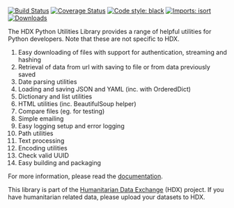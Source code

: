 [![Build Status](https://github.com/OCHA-DAP/hdx-python-utilities/actions/workflows/run-python-tests.yaml/badge.svg)](https://github.com/OCHA-DAP/hdx-python-utilities/actions/workflows/run-python-tests.yaml)
[![Coverage Status](https://coveralls.io/repos/github/OCHA-DAP/hdx-python-utilities/badge.svg?branch=main&ts=1)](https://coveralls.io/github/OCHA-DAP/hdx-python-utilities?branch=main)
[![Code style: black](https://img.shields.io/badge/code%20style-black-000000.svg)](https://github.com/psf/black)
[![Imports: isort](https://img.shields.io/badge/%20imports-isort-%231674b1?style=flat&labelColor=ef8336)](https://pycqa.github.io/isort/)
[![Downloads](https://img.shields.io/pypi/dm/hdx-python-utilities.svg)](https://pypistats.org/packages/hdx-python-utilities)

The HDX Python Utilities Library provides a range of helpful utilities for Python developers.
Note that these are not specific to HDX.

1. Easy downloading of files with support for authentication, streaming and hashing
1. Retrieval of data from url with saving to file or from data previously saved
1. Date parsing utilities
1. Loading and saving JSON and YAML (inc. with OrderedDict)
1. Dictionary and list utilities
1. HTML utilities (inc. BeautifulSoup helper)
1. Compare files (eg. for testing)
1. Simple emailing
1. Easy logging setup and error logging
1. Path utilities
1. Text processing
1. Encoding utilities
1. Check valid UUID
1. Easy building and packaging

For more information, please read the [documentation](https://hdx-python-utilities.readthedocs.io/en/latest/).

This library is part of the [Humanitarian Data Exchange](https://data.humdata.org/) (HDX) project. If you have
humanitarian related data, please upload your datasets to HDX.

